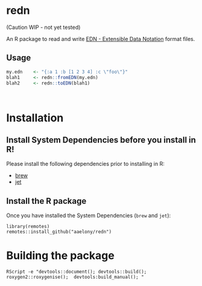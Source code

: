 # redn

(Caution WIP - not yet tested)

An R package to read and write [EDN - Extensible Data Notation](https://github.com/edn-format/edn) format files.

## Usage

```r
my.edn    <- "{:a 1 :b [1 2 3 4] :c \"foo\"}"
blah1     <- redn::fromEDN(my.edn)
blah2     <- redn::toEDN(blah1)




```

# Installation

## Install System Dependencies before you install in R!

Please install the following dependencies prior to installing in R:

 - [brew](https://brew.sh/)
 - [jet](https://formulae.brew.sh/cask/jet)

## Install the R package

Once you have installed the System Dependencies (`brew` and `jet`):

```
library(remotes)
remotes::install_github("aaelony/redn")

```


# Building the package 

```
RScript -e "devtools::document(); devtools::build(); roxygen2::roxygenise();  devtools:build_manual(); "

```

